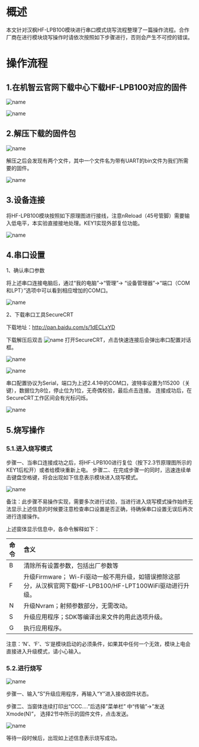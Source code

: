 
# 概述

本文针对汉枫HF-LPB100模块进行串口模式烧写流程整理了一篇操作流程。合作厂商在进行模块烧写操作时请依次按照如下步骤进行，否则会产生不可控的错误。

# 操作流程

## 1.在机智云官网下载中心下载HF-LPB100对应的固件
 
 ![name](/assets/zh-cn/deviceDev/debug/LPB100/1478077175722.png)
 
 ![name](/assets/zh-cn/deviceDev/debug/LPB100/1478077150728.png)

##  2.解压下载的固件包
 
  ![name](/assets/zh-cn/deviceDev/debug/LPB100/1478077203909.png)
 
解压之后会发现有两个文件，其中一个文件名为带有UART的bin文件为我们所需要的固件。

 ![name](/assets/zh-cn/deviceDev/debug/LPB100/1478077302828.png)

## 3.设备连接

将HF-LPB100模块按照如下原理图进行接线，注意nReload（45号管脚）需要输入低电平，本实验直接接地处理。KEY1实现外部复位功能。
 
  ![name](/assets/zh-cn/deviceDev/debug/LPB100/1478077343754.png)

## 4.串口设置

1、确认串口参数

将上述串口连接电脑后，通过“我的电脑”->“管理”-> “设备管理器”->“端口（COM 和LPT）”选项中可以看到相应增加的COM口。
 
 ![name](/assets/zh-cn/deviceDev/debug/LPB100/1478077440542.png)

2、下载串口工具SecureCRT

下载地址：http://pan.baidu.com/s/1dECLxYD

下载解压后双击 ![name](/assets/zh-cn/deviceDev/debug/LPB100/1478077477009.png)
打开SecureCRT，点击快速连接后会弹出串口配置对话框。

 ![name](/assets/zh-cn/deviceDev/debug/LPB100/1478077505370.png)

 ![name](/assets/zh-cn/deviceDev/debug/LPB100/1478077527730.png)

串口配置协议为Serial，端口为上述2.4.1中的COM口，波特率设置为115200（关键），数据位为8位，停止位为1位，无奇偶校验，最后点击连接。
连接成功后，在SecureCRT工作区间会有光标闪烁。

 ![name](/assets/zh-cn/deviceDev/debug/LPB100/1478077592325.png)

##  5.烧写操作

### 5.1.进入烧写模式

步骤一、当串口连接成功之后，将HF-LPB100进行复位（按下2.3节原理图所示的KEY1后松开）或者给模块重新上电。
 步骤二、在完成步骤一的同时，迅速连续单击键盘空格键，将会出现如下信息表示模块进入烧写模式。 
 
  ![name](/assets/zh-cn/deviceDev/debug/LPB100/1478077629762.png)

备注：此步骤不易操作实现，需要多次进行试验，当进行进入烧写模式操作始终无法显示上述信息的时候要注意检查串口设置是否正确，待确保串口设置无误后再次进行连接操作。

上述窗体显示信息中，各命令解释如下： 


|命令|含义|
|:------------- |:-------------|
|B|清除所有设置参数，包括出厂参数等|
|F|升级Firmware； Wi-Fi驱动一般不用升级，如错误擦除这部分，从汉枫官网下载HF-LPB100/HF-LPT100WiFi驱动进行升级。|
|N|升级Nvram；射频参数部分，无需改动。|
|S| 升级应用程序；SDK等编译出来文件的用此选项升级。|
|G|执行应用程序。|


注意：‘N’、‘F’、‘S’是模块启动的必须条件，如果其中任何一个无效，模块上电会直接进入升级模式，请小心输入。

### 5.2.进行烧写

 ![name](/assets/zh-cn/deviceDev/debug/LPB100/1478077792146.png)

步骤一、输入“S”升级应用程序，再输入“Y”进入接收固件状态。
 
步骤二、当窗体连续打印出“CCC….”后选择”菜单栏” 中“传输”->”发送Xmode(N)”， 选择2节中所示的固件文件，点击发送。

  ![name](/assets/zh-cn/deviceDev/debug/LPB100/1478077804547.png)

等待一段时候后，出现如上述信息表示烧写成功。
